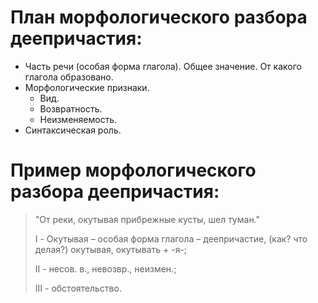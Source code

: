 # План морфологического разбора деепричастия:

 - Часть речи (особая форма глагола). Общее значение. От какого глагола образовано.
 - Морфологические признаки.
	 - Вид.
	 - Возвратность.
	 - Неизменяемость.
 - Синтаксическая роль.

# Пример морфологического разбора деепричастия:

> "От реки, окутывая прибрежные кусты, шел туман."
> 
> 
> I - Окутывая – особая форма глагола – деепричастие, (как? что делая?) окутывая, окутывать + -я-;
> 
> II - несов. в., невозвр., неизмен.;
> 
> III - обстоятельство.

